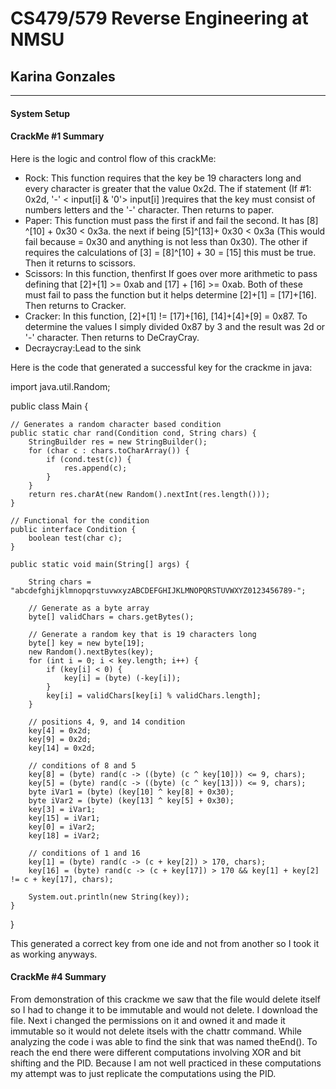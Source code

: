 # CS479/579 Reverse Engineering at NMSU
## Karina Gonzales
---
#### System Setup
#### CrackMe #1 Summary

Here is the logic and control flow of this crackMe:

- Rock:
 This function requires that the key be 19 characters long and every character is greater that the value 0x2d. The if statement (If #1: 0x2d, '-' < input[i] & '0'> input[i] )requires that the key must consist of numbers letters and the '-' character. Then returns to paper.
- Paper:
This function must pass the first if and fail the second. It has [8] ^[10] + 0x30 < 0x3a. the next if being [5]^[13]+ 0x30 < 0x3a (This would fail because = 0x30 and anything is not less than 0x30). The other if requires the calculations of [3] = [8]^[10] + 30 = [15] this must be true. Then it returns to scissors.
- Scissors:
In this function, thenfirst If goes over more arithmetic to pass defining that [2]+[1] >= 0xab and [17] + [16] >= 0xab. Both of these must fail to pass the function but it helps determine [2]+[1] = [17]+[16]. Then returns to Cracker.
- Cracker:
In this function, [2]+[1] != [17]+[16], [14]+[4]+[9] = 0x87. To determine the values I simply divided 0x87 by 3 and the result was 2d or '-' character. Then returns to DeCrayCray.
- Decraycray:Lead to the sink

 Here is the code that generated a successful key for the crackme in java:
 
import java.util.Random;


public class Main {

    // Generates a random character based condition
    public static char rand(Condition cond, String chars) {
        StringBuilder res = new StringBuilder();
        for (char c : chars.toCharArray()) {
            if (cond.test(c)) {
                res.append(c);
            }
        }
        return res.charAt(new Random().nextInt(res.length()));
    }

    // Functional for the condition 
    public interface Condition {
        boolean test(char c);
    }

    public static void main(String[] args) {

        String chars = "abcdefghijklmnopqrstuvwxyzABCDEFGHIJKLMNOPQRSTUVWXYZ0123456789-";

        // Generate as a byte array
        byte[] validChars = chars.getBytes();

        // Generate a random key that is 19 characters long
        byte[] key = new byte[19];
        new Random().nextBytes(key);
        for (int i = 0; i < key.length; i++) {
            if (key[i] < 0) {
                key[i] = (byte) (-key[i]);
            }
            key[i] = validChars[key[i] % validChars.length];
        }

        // positions 4, 9, and 14 condition
        key[4] = 0x2d;
        key[9] = 0x2d;
        key[14] = 0x2d;

        // conditions of 8 and 5
        key[8] = (byte) rand(c -> ((byte) (c ^ key[10])) <= 9, chars);
        key[5] = (byte) rand(c -> ((byte) (c ^ key[13])) <= 9, chars);
        byte iVar1 = (byte) (key[10] ^ key[8] + 0x30);
        byte iVar2 = (byte) (key[13] ^ key[5] + 0x30);
        key[3] = iVar1;
        key[15] = iVar1;
        key[0] = iVar2;
        key[18] = iVar2;

        // conditions of 1 and 16
        key[1] = (byte) rand(c -> (c + key[2]) > 170, chars);
        key[16] = (byte) rand(c -> (c + key[17]) > 170 && key[1] + key[2] != c + key[17], chars);

        System.out.println(new String(key));
    }
}

This generated a correct key from one ide and not from another so I took it as working anyways.


#### CrackMe #4 Summary
From demonstration of this crackme we saw that the file would delete itself so I had to change it to be immutable and would not delete. I download the file. Next i changed the permissions on it and owned it and made it immutable so it would not delete itsels with the chattr command. While analyzing the code i was able to find the sink that was named theEnd(). To reach the end there were different computations involving XOR and bit shifting and the PID. Because I am not well practiced in these computations my attempt was to just replicate the computations using the PID.